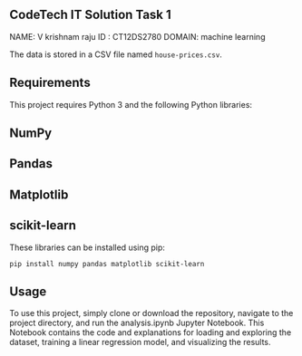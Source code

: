 

## CodeTech IT Solution Task 1
NAME: V krishnam raju
ID : CT12DS2780
DOMAIN: machine learning

The data is stored in a CSV file named `house-prices.csv`.

## Requirements

This project requires Python 3 and the following Python libraries:

## NumPy
## Pandas
## Matplotlib
## scikit-learn

These libraries can be installed using pip:
```
pip install numpy pandas matplotlib scikit-learn

```

## Usage
To use this project, simply clone or download the repository, navigate to the project directory, and run the analysis.ipynb Jupyter Notebook. This Notebook contains the code and explanations for loading and exploring the dataset, training a linear regression model, and visualizing the results.
